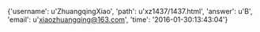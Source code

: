 {'username': u'ZhuangqingXiao', 'path': u'xz1437/1437.html', 'answer': u'B', 'email': u'xiaozhuangqing@163.com', 'time': '2016-01-30:13:43:04'}